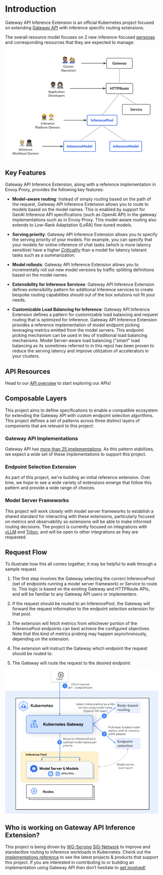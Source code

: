 # Introduction

Gateway API Inference Extension is an official Kubernetes project focused on
extending [Gateway API](https://gateway-api.sigs.k8s.io/) with inference
specific routing extensions.

The overall resource model focuses on 2 new inference-focused
[personas](/concepts/roles-and-personas) and corresponding resources that
they are expected to manage:

<!-- Source: https://docs.google.com/presentation/d/11HEYCgFi-aya7FS91JvAfllHiIlvfgcp7qpi_Azjk4E/edit#slide=id.g292839eca6d_1_0 -->
<img src="images/resource-model.png" alt="Gateway API Inference Extension Resource Model" class="center" width="550" />

## Key Features 
Gateway API Inference Extension, along with a reference implementation in Envoy Proxy, provides the following key features: 

- **Model-aware routing**: Instead of simply routing based on the path of the request, Gateway API Inference Extension allows you to route to models based on the model names. This is enabled by support for GenAI Inference API specifications (such as OpenAI API) in the gateway implementations such as in Envoy Proxy. This model-aware routing also extends to Low-Rank Adaptation (LoRA) fine-tuned models.

- **Serving priority**: Gateway API Inference Extension allows you to specify the serving priority of your models. For example, you can specify that your models for online inference of chat tasks (which is more latency sensitive) have a higher [*Criticality*](/reference/spec/#criticality) than a model for latency tolerant tasks such as a summarization. 

- **Model rollouts**:  Gateway API Inference Extension allows you to incrementally roll out new model versions by traffic splitting definitions based on the model names. 

- **Extensibility for Inference Services**: Gateway API Inference Extension defines extensibility pattern for additional Inference services to create bespoke routing capabilities should out of the box solutions not fit your needs.


- **Customizable Load Balancing for Inference**: Gateway API Inference Extension defines a pattern for customizable load balancing and request routing that is optimized for Inference. Gateway API Inference Extension provides a reference implementation of model endpoint picking leveraging metrics emitted from the model servers. This endpoint picking mechanism can be used in lieu of traditional load balancing mechanisms. Model Server-aware load balancing ("smart" load balancing as its sometimes referred to in this repo) has been proven to reduce the serving latency and improve utilization of accelerators in your clusters.


## API Resources

Head to our [API overview](/concepts/api-overview/#api-overview) to start exploring our APIs!

## Composable Layers

This project aims to define specifications to enable a compatible ecosystem for
extending the Gateway API with custom endpoint selection algorithms. This
project defines a set of patterns across three distinct layers of components
that are relevant to this project:

### Gateway API Implementations

Gateway API has [more than 25
implementations](https://gateway-api.sigs.k8s.io/implementations/). As this
pattern stabilizes, we expect a wide set of these implementations to support
this project.

### Endpoint Selection Extension

As part of this project, we're building an initial reference extension. Over
time, we hope to see a wide variety of extensions emerge that follow this
pattern and provide a wide range of choices.

### Model Server Frameworks

This project will work closely with model server frameworks to establish a
shared standard for interacting with these extensions, particularly focused on
metrics and observability so extensions will be able to make informed routing
decisions. The project is currently focused on integrations with
[vLLM](https://github.com/vllm-project/vllm) and
[Triton](https://github.com/triton-inference-server/server), and will be open to
other integrations as they are requested.

## Request Flow

To illustrate how this all comes together, it may be helpful to walk through a
sample request.

1. The first step involves the Gateway selecting the correct InferencePool
(set of endpoints running a model server framework) or Service to route to. This
logic is based on the existing Gateway and HTTPRoute APIs, and will be familiar
to any Gateway API users or implementers.

2. If the request should be routed to an InferencePool, the Gateway will forward
the request information to the endpoint selection extension for that pool.

3. The extension will fetch metrics from whichever portion of the InferencePool
endpoints can best achieve the configured objectives. Note that this kind of
metrics probing may happen asynchronously, depending on the extension.

4. The extension will instruct the Gateway which endpoint the request should be
routed to.

5. The Gateway will route the request to the desired endpoint.

<img src="images/request-flow.png" alt="Gateway API Inference Extension Request Flow" class="center" />


## Who is working on Gateway API Inference Extension?

This project is being driven by
[WG-Serving](https://github.com/kubernetes/community/tree/master/wg-serving)
[SIG-Network](https://github.com/kubernetes/community/tree/master/sig-network)
to improve and standardize routing to inference workloads in Kubernetes. Check
out the [implementations reference](implementations/gateways.md) to see the latest
projects & products that support this project. If you are interested in
contributing to or building an implementation using Gateway API then don’t
hesitate to [get involved!](/contributing)
